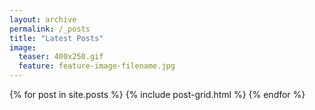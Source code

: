 ```yaml
---
layout: archive
permalink: /_posts
title: "Latest Posts"
image:
  teaser: 400x250.gif
  feature: feature-image-filename.jpg
---
```


<div class="tiles">
{% for post in site.posts %}
	{% include post-grid.html %}
{% endfor %}
</div><!-- /.tiles -->
